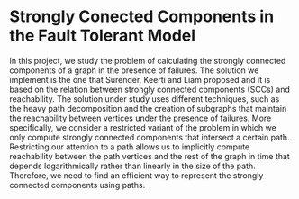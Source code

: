 # Strongly Conected Components in the Fault Tolerant Model
In this project, we study the problem of calculating the strongly connected components
of a graph in the presence of failures. The solution we implement is the one that
Surender, Keerti and Liam proposed and it is based on the relation between
strongly connected components (SCCs) and reachability. The solution under study
uses different techniques, such as the heavy path decomposition and the creation
of subgraphs that maintain the reachability between vertices under the presence of
failures. More specifically, we consider a restricted variant of the problem in which we
only compute strongly connected components that intersect a certain path. Restricting
our attention to a path allows us to implicitly compute reachability between the path
vertices and the rest of the graph in time that depends logarithmically rather than
linearly in the size of the path. Therefore, we need to find an efficient way to represent
the strongly connected components using paths.
